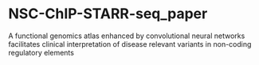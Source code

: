 # NSC-ChIP-STARR-seq_paper
A functional genomics atlas enhanced by convolutional neural networks facilitates clinical interpretation of disease relevant variants in non-coding regulatory elements
